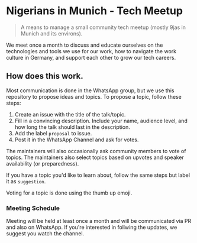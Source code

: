 # Nigerians in Munich - Tech Meetup

> A means to manage a small community tech meetup (mostly 9jas in Munich and its environs). 

We meet once a month to discuss and educate ourselves on the technologies and tools we use for our work, how to navigate the work culture in Germany, and support each other to grow our tech careers. 

## How does this work.

Most communication is done in the WhatsApp group, but we use this repository to propose ideas and topics. To propose a topic, follow these steps:

1. Create an issue with the title of the talk/topic.
2. Fill in a convincing description. Include your name, audience level, and how long the talk should last in the description.
3. Add the label `proposal` to issue.
4. Post it in the WhatsApp Channel and ask for votes. 

The maintainers will also occasionally ask community members to vote of topics. The maintainers also select topics based on upvotes and speaker availability (or preparedness).

If you have a topic you'd like to learn about, follow the same steps but label it as `suggestion`.

Voting for a topic is done using the thumb up emoji. 

### Meeting Schedule

Meeting will be held at least once a month and will be communicated via PR and also on WhatsApp. If you're interested in follwing the updates, we suggest you watch the channel. 
